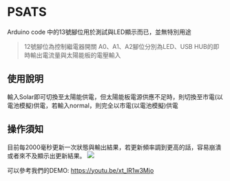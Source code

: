 # PSATS

Arduino code 中的13號腳位用於測試與LED顯示而已，並無特別用途
> 12號腳位為控制繼電器開關
> A0、A1、A2腳位分別為LED、USB HUB的即時輸出電流量與太陽能板的電壓輸入

## 使用說明
輸入Solar即可切換至太陽能供電，但太陽能板電源供應不足時，則切換至市電(以電池模擬)供電，若輸入normal，則完全以市電(以電池模擬)供電

## 操作須知
目前每2000毫秒更新一次狀態與輸出結果，若更新頻率調到更高的話，容易崩潰或者來不及顯示出更新結果。
![](https://i.imgur.com/hkj615T.jpg)



可以參考我們的DEMO:
https://youtu.be/xt_lR1w3Mjo
